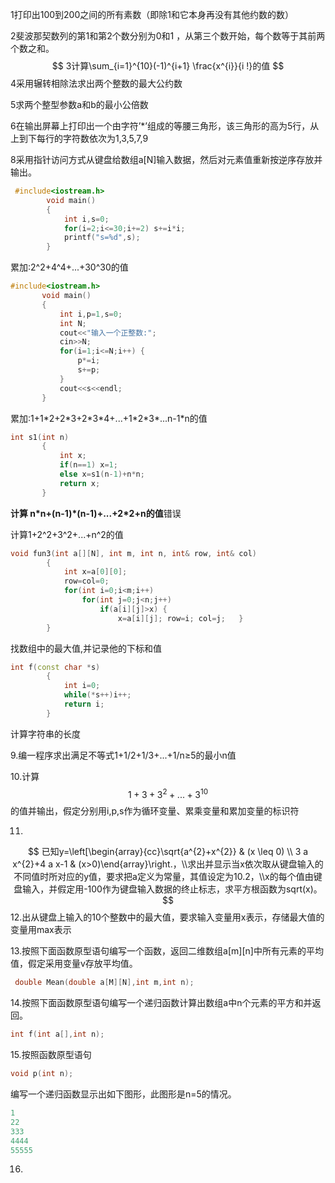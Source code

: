 1打印出100到200之间的所有素数（即除1和它本身再没有其他约数的数）

2斐波那契数列的第1和第2个数分别为0和1 ，从第三个数开始，每个数等于其前两个数之和。
$$
3计算\sum_{i=1}^{10}(-1)^{i+1} \frac{x^{i}}{i !}的值
$$
4采用辗转相除法求出两个整数的最大公约数

5求两个整型参数a和b的最小公倍数

6在输出屏幕上打印出一个由字符’*’组成的等腰三角形，该三角形的高为5行，从上到下每行的字符数依次为1,3,5,7,9

8采用指针访问方式从键盘给数组a[N]输入数据，然后对元素值重新按逆序存放并输出。

```c++
 #include<iostream.h>
        void main()
        {
	        int i,s=0;
	        for(i=2;i<=30;i+=2) s+=i*i;
	        printf("s=%d",s);
        }

```

累加:2^2+4^4+...+30^30的值

```c++
#include<iostream.h>
       void main()
       {
	       int i,p=1,s=0;
	       int N;
	       cout<<"输入一个正整数:";
	       cin>>N;
	       for(i=1;i<=N;i++) {
		       p*=i;
		       s+=p;
	       }
	       cout<<s<<endl;
       }

```

累加:1+1\*2+2\*3+2\*3\*4+...+1\*2\*3\*...n-1\*n的值

```C++
int s1(int n)
       {
	       int x;
           if(n==1) x=1;
           else x=s1(n-1)+n*n;
           return x;
       }

```

**计算 n\*n+(n-1)\*(n-1)+...+2\*2+n的值**错误

计算1+2^2+3^2+...+n^2的值

```c++
void fun3(int a[][N], int m, int n, int& row, int& col)
        {
	        int x=a[0][0];
            row=col=0;
	        for(int i=0;i<m;i++)
		        for(int j=0;j<n;j++)
                    if(a[i][j]>x) {
				        x=a[i][j]; row=i; col=j;   }
        }

```

找数组中的最大值,并记录他的下标和值

```C++
int f(const char *s)
        {
            int i=0;
            while(*s++)i++;
            return i;
        }

```

计算字符串的长度

9.编一程序求出满足不等式1+1/2+1/3+...+1/n≥5的最小n值

10.计算
$$
1+3+3^2+...+3^{10}
$$
的值并输出，假定分别用i,p,s作为循环变量、累乘变量和累加变量的标识符

11.
$$
已知y=\left[\begin{array}{cc}\sqrt{a^{2}+x^{2}} & (x \leq 0) \\ 3 a x^{2}+4 a x-1 & (x>0)\end{array}\right.，\\求出并显示当x依次取从键盘输入的不同值时所对应的y值，要求把a定义为常量，其值设定为10.2，\\x的每个值由键盘输入，并假定用-100作为键盘输入数据的终止标志，求平方根函数为sqrt(x)。
$$
12.出从键盘上输入的10个整数中的最大值，要求输入变量用x表示，存储最大值的变量用max表示

13.按照下面函数原型语句编写一个函数，返回二维数组a\[m][n]中所有元素的平均值，假定采用变量v存放平均值。

```c
 double Mean(double a[M][N],int m,int n);
```

14.按照下面函数原型语句编写一个递归函数计算出数组a中n个元素的平方和并返回。

```C
int f(int a[],int n);
```

15.按照函数原型语句

```c
void p(int n);
```

编写一个递归函数显示出如下图形，此图形是n=5的情况。

```C
1
22
333
4444
55555
```

16.
